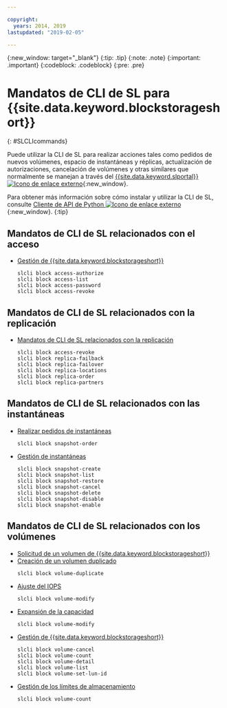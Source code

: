 ```yaml
---

copyright:
  years: 2014, 2019
lastupdated: "2019-02-05"

---
```

{:new_window: target="_blank"}
{:tip: .tip}
{:note: .note}
{:important: .important}
{:codeblock: .codeblock}
{:pre: .pre}

# Mandatos de CLI de SL para {{site.data.keyword.blockstorageshort}}
{: #SLCLIcommands}

Puede utilizar la CLI de SL para realizar acciones tales como pedidos de nuevos volúmenes, espacio de instantáneas y réplicas, actualización de autorizaciones, cancelación de volúmenes y otras similares que normalmente se manejan a través del [{{site.data.keyword.slportal}} ![Icono de enlace externo](../../icons/launch-glyph.svg "Icono de enlace externo")](https://control.softlayer.com/){:new_window}.

Para obtener más información sobre cómo instalar y utilizar la CLI de SL, consulte [Cliente de API de Python ![Icono de enlace externo](../../icons/launch-glyph.svg "Icono de enlace externo")](https://softlayer-python.readthedocs.io/en/latest/cli.html){:new_window}.
{:tip}

## Mandatos de CLI de SL relacionados con el acceso
* [Gestión de {{site.data.keyword.blockstorageshort}}](/docs/infrastructure/BlockStorage?topic=BlockStorage-managingstorage)  
  ```
  slcli block access-authorize
  slcli block access-list
  slcli block access-password
  slcli block access-revoke
  ```

## Mandatos de CLI de SL relacionados con la replicación

* [Mandatos de CLI de SL relacionados con la replicación](/docs/infrastructure/BlockStorage?topic=BlockStorage-replication#clicommands)
  ```
  slcli block access-revoke
  slcli block replica-failback
  slcli block replica-failover
  slcli block replica-locations
  slcli block replica-order
  slcli block replica-partners
  ```

## Mandatos de CLI de SL relacionados con las instantáneas

* [Realizar pedidos de instantáneas](ordering-/docs/infrastructure/BlockStorage?topic=BlockStorage-snapshots#ordering-snapshot-space-through-the-slcli)
  ```
  slcli block snapshot-order
  ```

* [Gestión de instantáneas](/docs/infrastructure/BlockStorage?topic=BlockStorage-managingSnapshots)
  ```
  slcli block snapshot-create
  slcli block snapshot-list
  slcli block snapshot-restore
  slcli block snapshot-cancel
  slcli block snapshot-delete
  slcli block snapshot-disable
  slcli block snapshot-enable
  ```

## Mandatos de CLI de SL relacionados con los volúmenes

* [Solicitud de un volumen de {{site.data.keyword.blockstorageshort}}](/docs/infrastructure/BlockStorage?topic=BlockStorage-orderingthroughCLI)
* [Creación de un volumen duplicado](/docs/infrastructure/BlockStorage?topic=BlockStorage-duplicatevolume)
  ```
  slcli block volume-duplicate
  ```
* [Ajuste del IOPS](/docs/infrastructure/BlockStorage?topic=BlockStorage-adjustingIOPS#steps)
  ```
  slcli block volume-modify
  ```
* [Expansión de la capacidad](/docs/infrastructure/BlockStorage?topic=BlockStorage-expandingcapacity#steps)
  ```
  slcli block volume-modify
  ```
* [Gestión de {{site.data.keyword.blockstorageshort}}](/docs/infrastructure/BlockStorage?topic=BlockStorage-managingstorage)  
  ```
  slcli block volume-cancel
  slcli block volume-count
  slcli block volume-detail
  slcli block volume-list
  slcli block volume-set-lun-id
  ```
* [Gestión de los límites de almacenamiento](/docs/infrastructure/BlockStorage?topic=BlockStorage-managingstoragelimits)  
  ```
  slcli block volume-count
  ```

